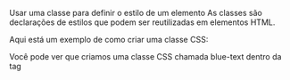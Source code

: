Usar uma classe para definir o estilo de um elemento
As classes são declarações de estilos que podem ser reutilizadas em elementos HTML.

Aqui está um exemplo de como criar uma classe CSS:

<style>
  .blue-text {
    color: blue;
  }
</style>
Você pode ver que criamos uma classe CSS chamada blue-text dentro da tag <style>. Você pode aplicar uma classe a um elemento HTML da seguinte forma: <h2 class="blue-text">CatPhotoApp</h2>. Observe que no elemento style o nome da classe começa com um ponto. Já no atributo de classe do elemento HTML, o nome da classe não inclui o ponto.

Dentro do elemento style, altere o seletor h2 para .red-text e atualize o valor da cor de blue para red.

Dê ao elemento h2 o atributo class com o valor de red-text.

O elemento h2 deve ser vermelho.

O elemento h2 deve ter a classe red-text.

No código CSS, declare uma classe red-text e defina a cor como red.

Você não deve usar declarações de estilo inline como, por exemplo, style="color: red" no elemento h2.